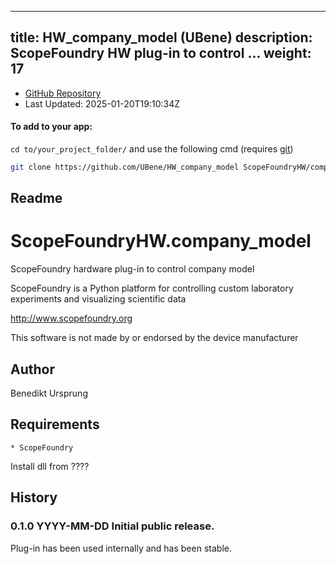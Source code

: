 
---
title: HW_company_model (UBene)
description: ScopeFoundry HW plug-in to control ...
weight: 17
---
- [GitHub Repository](https://github.com/UBene/HW_company_model)
- Last Updated: 2025-01-20T19:10:34Z


#### To add to your app:

`cd to/your_project_folder/` and use the following cmd (requires [git](/docs/100_development-environment/20_git/))

```bash
git clone https://github.com/UBene/HW_company_model ScopeFoundryHW/company_model
```


## Readme
ScopeFoundryHW.company_model
===========================

ScopeFoundry hardware plug-in to control company model

ScopeFoundry is a Python platform for controlling custom laboratory 
experiments and visualizing scientific data

<http://www.scopefoundry.org>

This software is not made by or endorsed by the device manufacturer


Author
----------

Benedikt Ursprung

Requirements
------------

	* ScopeFoundry

Install dll from ????

	
History
--------

### 0.1.0	YYYY-MM-DD	Initial public release.

Plug-in has been used internally and has been stable.

